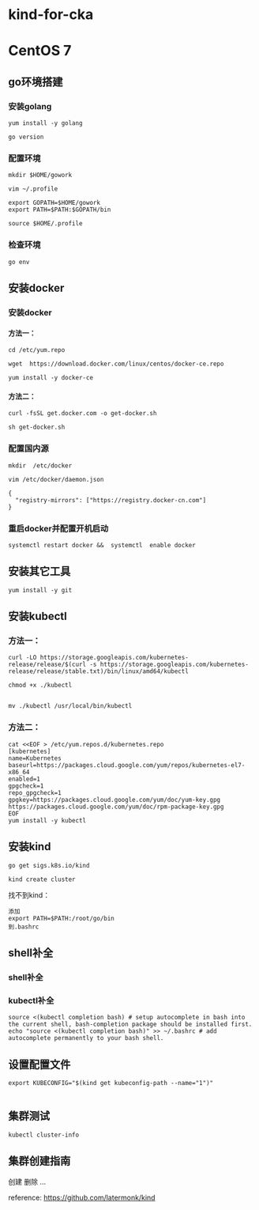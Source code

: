 # kind-for-cka


#  CentOS 7

##  go环境搭建

### 安装golang
```
yum install -y golang

go version

```

###  配置环境


```
mkdir $HOME/gowork

vim ~/.profile

export GOPATH=$HOME/gowork 
export PATH=$PATH:$GOPATH/bin

source $HOME/.profile

```
###  检查环境


```
go env
```
##  安装docker

###  安装docker
####  方法一：

```
cd /etc/yum.repo

wget  https://download.docker.com/linux/centos/docker-ce.repo

yum install -y docker-ce
```
####  方法二：
```
curl -fsSL get.docker.com -o get-docker.sh

sh get-docker.sh
```

###  配置国内源

```
mkdir  /etc/docker

vim /etc/docker/daemon.json

```


```
{
  "registry-mirrors": ["https://registry.docker-cn.com"]
}
```


###  重启docker并配置开机启动
```
systemctl restart docker &&  systemctl  enable docker 
```


##  安装其它工具


```
yum install -y git
```

## 安装kubectl

###  方法一：

```
curl -LO https://storage.googleapis.com/kubernetes-release/release/$(curl -s https://storage.googleapis.com/kubernetes-release/release/stable.txt)/bin/linux/amd64/kubectl

chmod +x ./kubectl


mv ./kubectl /usr/local/bin/kubectl

```


###  方法二：

```
cat <<EOF > /etc/yum.repos.d/kubernetes.repo
[kubernetes]
name=Kubernetes
baseurl=https://packages.cloud.google.com/yum/repos/kubernetes-el7-x86_64
enabled=1
gpgcheck=1
repo_gpgcheck=1
gpgkey=https://packages.cloud.google.com/yum/doc/yum-key.gpg https://packages.cloud.google.com/yum/doc/rpm-package-key.gpg
EOF
yum install -y kubectl
```

##  安装kind

```
go get sigs.k8s.io/kind 

kind create cluster
```

找不到kind：

```
添加
export PATH=$PATH:/root/go/bin
到.bashrc

```



##  shell补全

### shell补全

### kubectl补全

```
source <(kubectl completion bash) # setup autocomplete in bash into the current shell, bash-completion package should be installed first.
echo "source <(kubectl completion bash)" >> ~/.bashrc # add autocomplete permanently to your bash shell.
```
## 设置配置文件

```
export KUBECONFIG="$(kind get kubeconfig-path --name="1")"


```


##  集群测试


```
kubectl cluster-info
```

## 集群创建指南

创建
删除
...




reference:
https://github.com/latermonk/kind





